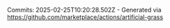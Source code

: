 Commits: 2025-02-25T10:20:28.502Z - Generated via https://github.com/marketplace/actions/artificial-grass
<br>
